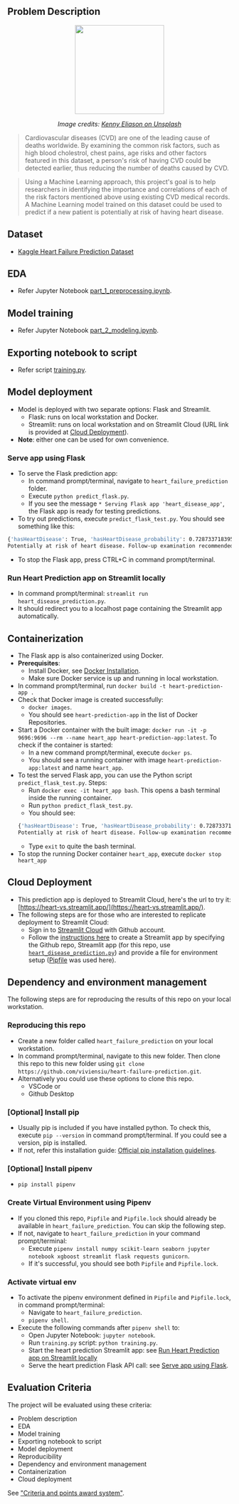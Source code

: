 ## Problem Description
<p align="center">
    <!--img src="https://github.com/viviensiu/LLM-project/blob/main/image/problem.jpg" width=200 -->
   <img src="https://github.com/viviensiu/heart-failure-prediction/blob/main/img/kenny-eliason-MEbT27ZrtdE-unsplash.jpg" width=200px>
</p>
<p align="center">
   <em>Image credits: <a href="https://unsplash.com/@neonbrand">Kenny Eliason on Unsplash</a></em>
</p>

> Cardiovascular diseases (CVD) are one of the leading cause of deaths worldwide. By examining the common risk factors, such as high blood cholestrol, chest pains, age risks and other factors featured in this dataset, a person's risk of having CVD could be detected earlier, thus reducing the number of deaths caused by CVD.

> Using a Machine Learning approach, this project's goal is to help researchers in identifying the importance and correlations of each of the risk factors mentioned above using existing CVD medical records. A Machine Learning model trained on this dataset could be used to predict if a new patient is potentially at risk of having heart disease.

## Dataset
* [Kaggle Heart Failure Prediction Dataset](https://www.kaggle.com/datasets/fedesoriano/heart-failure-prediction/)

## EDA
* Refer Jupyter Notebook [part_1_preprocessing.ipynb](https://github.com/viviensiu/heart-failure-prediction/blob/main/notebook/part_1_preprocessing.ipynb).

## Model training
* Refer Jupyter Notebook [part_2_modeling.ipynb](https://github.com/viviensiu/heart-failure-prediction/blob/main/notebook/part_2_modeling.ipynb).

## Exporting notebook to script
* Refer script [training.py](https://github.com/viviensiu/heart-failure-prediction/blob/main/training.py).

## Model deployment
* Model is deployed with two separate options: Flask and Streamlit.
    * Flask: runs on local workstation and Docker.
    * Streamlit: runs on local workstation and on Streamlit Cloud (URL link is provided at [Cloud Deployment](#cloud-deployment)).
* **Note**: either one can be used for own convenience.

### Serve app using Flask
* To serve the Flask prediction app:
    * In command prompt/terminal, navigate to `heart_failure_prediction` folder.
    * Execute `python predict_flask.py`. 
    * If you see the message `* Serving Flask app 'heart_disease_app'`, the Flask app is ready for testing predictions.
* To try out predictions, execute `predict_flask_test.py`. You should see something like this:
```bash
{'hasHeartDisease': True, 'hasHeartDisease_probability': 0.7287337183952332}
Potentially at risk of heart disease. Follow-up examination recommended.
```
* To stop the Flask app, press CTRL+C in command prompt/terminal.    

### Run Heart Prediction app on Streamlit locally
* In command prompt/terminal: `streamlit run heart_disease_prediction.py`.
* It should redirect you to a localhost page containing the Streamlit app automatically.

## Containerization
* The Flask app is also containerized using Docker.
* **Prerequisites**: 
    * Install Docker, see [Docker Installation](https://docs.docker.com/engine/install/).
    * Make sure Docker service is up and running in local workstation.
* In command prompt/terminal, run `docker build -t heart-prediction-app .`
* Check that Docker image is created successfully: 
    * `docker images`.
    * You should see `heart-prediction-app` in the list of Docker Repositories.
* Start a Docker container with the built image: `docker run -it -p 9696:9696 --rm --name heart_app heart-prediction-app:latest`. To check if the container is started:
    * In a new command prompt/terminal, execute `docker ps`.
    * You should see a running container with image `heart-prediction-app:latest` and name `heart_app`.
* To test the served Flask app, you can use the Python script `predict_flask_test.py`. Steps: 
    * Run `docker exec -it heart_app bash`. This opens a bash terminal inside the running container.
    * Run `python predict_flask_test.py`.
    * You should see: 
    ```bash
    {'hasHeartDisease': True, 'hasHeartDisease_probability': 0.7287337183952332}
    Potentially at risk of heart disease. Follow-up examination recommended.
    ```
    * Type `exit` to quite the bash terminal. 
* To stop the running Docker container `heart_app`, execute `docker stop heart_app`

## Cloud Deployment
* This prediction app is deployed to Streamlit Cloud, here's the url to try it: [https://heart-vs.streamlit.app/](https://heart-vs.streamlit.app/).
* The following steps are for those who are interested to replicate deployment to Streamlit Cloud:
    * Sign in to [Streamlit Cloud](https://streamlit.io/cloud) with Github account.
    * Follow the [instructions here](https://docs.streamlit.io/deploy/streamlit-community-cloud/deploy-your-app) to create a Streamlit app by specifying the Github repo, Streamlit app (for this repo, use [`heart_disease_prediction.py`](https://github.com/viviensiu/heart-failure-prediction/blob/main/heart_disease_prediction.py))  and provide a file for environment setup ([Pipfile](https://github.com/viviensiu/heart-failure-prediction/blob/main/Pipfile) was used here).

## Dependency and environment management
The following steps are for reproducing the results of this repo on your local workstation.

### Reproducing this repo
* Create a new folder called `heart_failure_prediction` on your local workstation.
* In command prompt/terminal, navigate to this new folder. Then clone this repo to this new folder using `git clone https://github.com/viviensiu/heart-failure-prediction.git`. 
* Alternatively you could use these options to clone this repo.
    * VSCode or 
    * Github Desktop

### [Optional] Install pip
* Usually pip is included if you have installed python. To check this, execute `pip --version` in command prompt/terminal. If you could see a version, pip is installed.
* If not, refer this installation guide: [Official pip installation guidelines](https://pip.pypa.io/en/stable/installation/).

### [Optional] Install pipenv
* `pip install pipenv`

### Create Virtual Environment using Pipenv
* If you cloned this repo, `Pipfile` and `Pipfile.lock` should already be available in `heart_failure_prediction`. You can skip the following step.
* If not, navigate to `heart_failure_prediction` in your command prompt/terminal: 
    * Execute `pipenv install numpy scikit-learn seaborn jupyter notebook xgboost streamlit flask requests gunicorn`. 
    * If it's successful, you should see both `Pipfile` and `Pipfile.lock`.

### Activate virtual env
* To activate the pipenv environment defined in `Pipfile` and `Pipfile.lock`, in command prompt/terminal: 
    * Navigate to `heart_failure_prediction`. 
    * `pipenv shell`.
* Execute the following commands after `pipenv shell` to:
    * Open Jupyter Notebook: `jupyter notebook`.
    * Run `training.py` script: `python training.py`.
    * Start the heart prediction Streamlit app: see [Run Heart Prediction app on Streamlit locally](#run-heart-prediction-app-on-streamlit-locally)
    * Serve the heart prediction Flask API call: see [Serve app using Flask](#serve-app-using-flask).


## Evaluation Criteria
The project will be evaluated using these criteria:
* Problem description
* EDA
* Model training
* Exporting notebook to script
* Model deployment
* Reproducibility
* Dependency and environment management
* Containerization
* Cloud deployment

See ["Criteria and points award system"](https://docs.google.com/spreadsheets/d/e/2PACX-1vQCwqAtkjl07MTW-SxWUK9GUvMQ3Pv_fF8UadcuIYLgHa0PlNu9BRWtfLgivI8xSCncQs82HDwGXSm3/pubhtml).